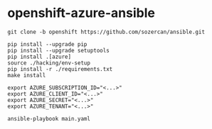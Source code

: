 # openshift-azure-ansible


`git clone -b openshift https://github.com/sozercan/ansible.git`

```
pip install --upgrade pip
pip install --upgrade setuptools
pip install .[azure]
source ./hacking/env-setup
pip install -r ./requirements.txt
make install
```

```
export AZURE_SUBSCRIPTION_ID="<...>"
export AZURE_CLIENT_ID="<...>"
export AZURE_SECRET="<...>"
export AZURE_TENANT="<...>"
```

`ansible-playbook main.yaml`
